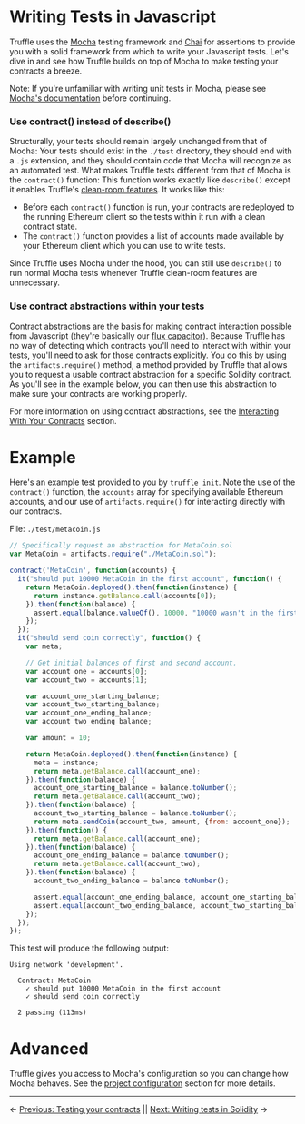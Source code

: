 # Writing Tests in Javascript

Truffle uses the [Mocha](https://mochajs.org/) testing framework and [Chai](http://chaijs.com/) for assertions to provide you with a solid framework from which to write your Javascript tests. Let's dive in and see how Truffle builds on top of Mocha to make testing your contracts a breeze.

Note: If you're unfamiliar with writing unit tests in Mocha, please see [Mocha's documentation](https://mochajs.org/) before continuing.

### Use contract() instead of describe()

Structurally, your tests should remain largely unchanged from that of Mocha: Your tests should exist in the `./test` directory, they should end with a `.js` extension, and they should contain code that Mocha will recognize as an automated test. What makes Truffle tests different from that of Mocha is the `contract()` function: This function works exactly like `describe()` except it enables Truffle's [clean-room features](/docs/getting_started/testing#clean-room-environment). It works like this:

* Before each `contract()` function is run, your contracts are redeployed to the running Ethereum client so the tests within it run with a clean contract state.
* The `contract()` function provides a list of accounts made available by your Ethereum client which you can use to write tests.

Since Truffle uses Mocha under the hood, you can still use `describe()` to run normal Mocha tests whenever Truffle clean-room features are unnecessary.

### Use contract abstractions within your tests

Contract abstractions are the basis for making contract interaction possible from Javascript (they're basically our [flux capacitor](https://www.youtube.com/watch?v=EhU862ONFys)). Because Truffle has no way of detecting which contracts you'll need to interact with within your tests, you'll need to ask for those contracts explicitly. You do this by using the `artifacts.require()` method, a method provided by Truffle that allows you to request a usable contract abstraction for a specific Solidity contract. As you'll see in the example below, you can then use this abstraction to make sure your contracts are working properly.

For more information on using contract abstractions, see the [Interacting With Your Contracts](/docs/getting_started/contracts) section.

# Example

Here's an example test provided to you by `truffle init`. Note the use of the `contract()` function, the `accounts` array for specifying available Ethereum accounts, and our use of `artifacts.require()` for interacting directly with our contracts.

File: `./test/metacoin.js`

```javascript
// Specifically request an abstraction for MetaCoin.sol
var MetaCoin = artifacts.require("./MetaCoin.sol");

contract('MetaCoin', function(accounts) {
  it("should put 10000 MetaCoin in the first account", function() {
    return MetaCoin.deployed().then(function(instance) {
      return instance.getBalance.call(accounts[0]);
    }).then(function(balance) {
      assert.equal(balance.valueOf(), 10000, "10000 wasn't in the first account");
    });
  });
  it("should send coin correctly", function() {
    var meta;

    // Get initial balances of first and second account.
    var account_one = accounts[0];
    var account_two = accounts[1];

    var account_one_starting_balance;
    var account_two_starting_balance;
    var account_one_ending_balance;
    var account_two_ending_balance;

    var amount = 10;

    return MetaCoin.deployed().then(function(instance) {
      meta = instance;
      return meta.getBalance.call(account_one);
    }).then(function(balance) {
      account_one_starting_balance = balance.toNumber();
      return meta.getBalance.call(account_two);
    }).then(function(balance) {
      account_two_starting_balance = balance.toNumber();
      return meta.sendCoin(account_two, amount, {from: account_one});
    }).then(function() {
      return meta.getBalance.call(account_one);
    }).then(function(balance) {
      account_one_ending_balance = balance.toNumber();
      return meta.getBalance.call(account_two);
    }).then(function(balance) {
      account_two_ending_balance = balance.toNumber();

      assert.equal(account_one_ending_balance, account_one_starting_balance - amount, "Amount wasn't correctly taken from the sender");
      assert.equal(account_two_ending_balance, account_two_starting_balance + amount, "Amount wasn't correctly sent to the receiver");
    });
  });
});
```

This test will produce the following output:

```
Using network 'development'.

  Contract: MetaCoin
    ✓ should put 10000 MetaCoin in the first account
    ✓ should send coin correctly

  2 passing (113ms)
```

# Advanced

Truffle gives you access to Mocha's configuration so you can change how Mocha behaves. See the [project configuration](/docs/advanced/configuration/#mocha) section for more details.

-------------------------------
<!-- previous/next page links -->
&larr; [Previous: Testing your contracts](/docs/getting_started/testing) || [Next: Writing tests in Solidity](/docs/getting_started/solidity-tests) &rarr;

